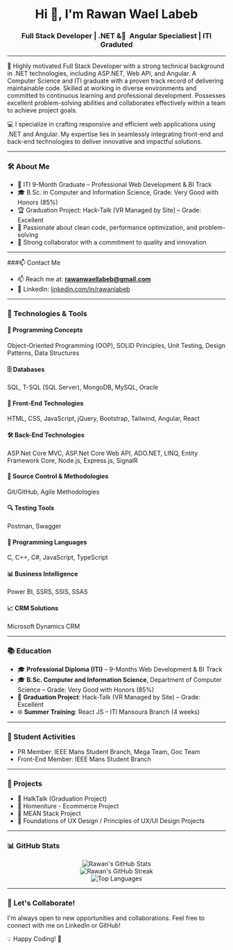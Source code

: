 <h1 align="center">Hi 👋, I'm Rawan Wael Labeb</h1>
<h3 align="center">Full Stack  Developer | .NET & ِ Angular Specialiest | ITI Graduted</h3>

---

🌟 Highly motivated Full Stack Developer with a strong technical background in .NET technologies, including ASP.NET, Web API, and Angular. A Computer Science and ITI graduate with a proven track record of delivering maintainable code. Skilled at working in diverse environments and committed to continuous learning and professional development. Possesses excellent problem-solving abilities and collaborates effectively within a team to achieve project goals.

💻 I specialize in crafting responsive and efficient web applications using .NET and Angular. My expertise lies in seamlessly integrating front-end and back-end technologies to deliver innovative and impactful solutions.

---

### 🛠 About Me

- 🔹 ITI 9-Month Graduate – Professional Web Development & BI Track  
- 🎓 B.Sc. in Computer and Information Science, Grade: Very Good with Honors (85%)  
- 🏆 Graduation Project: Hack-Talk [VR Managed by Site] – Grade: Excellent  
- 🧠 Passionate about clean code, performance optimization, and problem-solving  
- 🤝 Strong collaborator with a commitment to quality and innovation  


---
###📫 Contact Me

- 📫 Reach me at: **rawanwaellabeb@gmail.com**  
- 🔗 LinkedIn: [linkedin.com/in/rawanlabeb](https://www.linkedin.com/in/rawanlabeb/)

  
---

### 🚀 Technologies & Tools

#### 🧠 Programming Concepts
Object-Oriented Programming (OOP), SOLID Principles, Unit Testing, Design Patterns, Data Structures

#### 🗄️ Databases
SQL, T-SQL (SQL Server), MongoDB, MySQL, Oracle

#### 🎨 Front-End Technologies
HTML, CSS, JavaScript, jQuery, Bootstrap, Tailwind, Angular, React

#### 🛠️ Back-End Technologies
ASP.Net Core MVC, ASP.Net Core Web API, ADO.NET, LINQ, Entity Framework Core, Node.js, Express.js, SignalR

#### 🔁 Source Control & Methodologies
Git/GitHub, Agile Methodologies

#### 🔍 Testing Tools
Postman, Swagger

#### 🧪 Programming Languages
C, C++, C#, JavaScript, TypeScript

#### 📊 Business Intelligence
Power BI, SSRS, SSIS, SSAS

#### 📈 CRM Solutions
Microsoft Dynamics CRM

---

### 📚 Education

- 🎓 **Professional Diploma (ITI)** – 9-Months Web Development & BI Track  
- 🎓 **B.Sc. Computer and Information Science**, Department of Computer Science – Grade: Very Good with Honors (85%)  
- 📘 **Graduation Project**: Hack-Talk (VR Managed by Site) – Grade: Excellent  
- 🌐 **Summer Training**: React JS – ITI Mansoura Branch (4 weeks)

---

### 🌟 Student Activities

- PR Member: IEEE Mans Student Branch, Mega Team, Goc Team  
- Front-End Member: IEEE Mans Student Branch

---

### 📌 Projects

- 🔹 HalkTalk (Graduation Project)  
- 🔹 Homeniture - Ecommerce Project  
- 🔹 MEAN Stack Project  
- 🔹 Foundations of UX Design / Principles of UX/UI Design Projects  

---

### 📊 GitHub Stats

<p align="center">
  <img src="https://github-readme-stats.vercel.app/api?username=Rawan-labeb&show_icons=true&theme=radical" alt="Rawan's GitHub Stats" />
  <br/>
  <img src="https://github-readme-streak-stats.herokuapp.com/?user=Rawan-labeb&theme=radical" alt="Rawan's GitHub Streak" />
  <br/>
  <img src="https://github-readme-stats.vercel.app/api/top-langs/?username=Rawan-labeb&layout=compact&theme=radical" alt="Top Languages" />
</p>

---

### 🤝 Let's Collaborate!

I'm always open to new opportunities and collaborations. Feel free to connect with me on LinkedIn or GitHub!

💡 Happy Coding! 🚀
